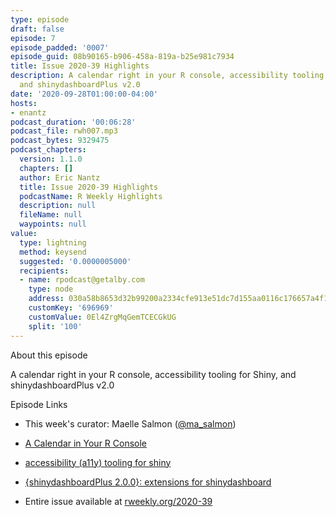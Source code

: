 ```yaml
---
type: episode
draft: false
episode: 7
episode_padded: '0007'
episode_guid: 08b90165-b906-458a-819a-b25e981c7934
title: Issue 2020-39 Highlights
description: A calendar right in your R console, accessibility tooling for Shiny,
  and shinydashboardPlus v2.0
date: '2020-09-28T01:00:00-04:00'
hosts:
- enantz
podcast_duration: '00:06:28'
podcast_file: rwh007.mp3
podcast_bytes: 9329475
podcast_chapters:
  version: 1.1.0
  chapters: []
  author: Eric Nantz
  title: Issue 2020-39 Highlights
  podcastName: R Weekly Highlights
  description: null
  fileName: null
  waypoints: null
value:
  type: lightning
  method: keysend
  suggested: '0.0000005000'
  recipients:
  - name: rpodcast@getalby.com
    type: node
    address: 030a58b8653d32b99200a2334cfe913e51dc7d155aa0116c176657a4f1722677a3
    customKey: '696969'
    customValue: 0El4ZrgMqGemTCECGkUG
    split: '100'
---
```

About this episode

A calendar right in your R console, accessibility tooling for Shiny, and shinydashboardPlus v2.0

Episode Links

-   This week's curator: Maelle Salmon (<a href="https://twitter.com/ma_salmon" rel="nofollow">@ma_salmon</a>)

-   <a href="https://www.garrickadenbuie.com/blog/r-console-calendar/" rel="nofollow">A Calendar in Your R Console</a>

-   <a href="https://github.com/ewenme/shinya11y" rel="nofollow">accessibility (a11y) tooling for shiny</a>

-   <a href="https://rinterface.github.io/shinydashboardPlus/articles/shinydashboardPlus.html#what-changes-in-v2-0-0" rel="nofollow">{shinydashboardPlus 2.0.0}: extensions for shinydashboard</a>

-   Entire issue available at <a href="https://rweekly.org/2020-39" rel="nofollow">rweekly.org/2020-39</a>
